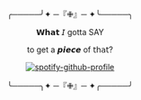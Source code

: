 <div id="header" align="center">

╭─────╯✦ ─『✙』─ ✦╰─────╮
   
𝗪𝗵𝗮𝘁  𝘐 gotta SAY 

to get a 𝙥𝙞𝙚𝙘𝙚 of 𝗍𝗁𝖺𝗍?

[![spotify-github-profile](https://spotify-github-profile.kittinanx.com/api/view?uid=31vqck2xnl327xecntooe7ptxtrq&cover_image=true&theme=novatorem&show_offline=false&background_color=121212&interchange=true&bar_color=ff0000&bar_color_cover=false)](https://spotify-github-profile.kittinanx.com/api/view?uid=31vqck2xnl327xecntooe7ptxtrq&redirect=true)

╰─────╮✦ ─『✙』─ ✦╭─────╯
